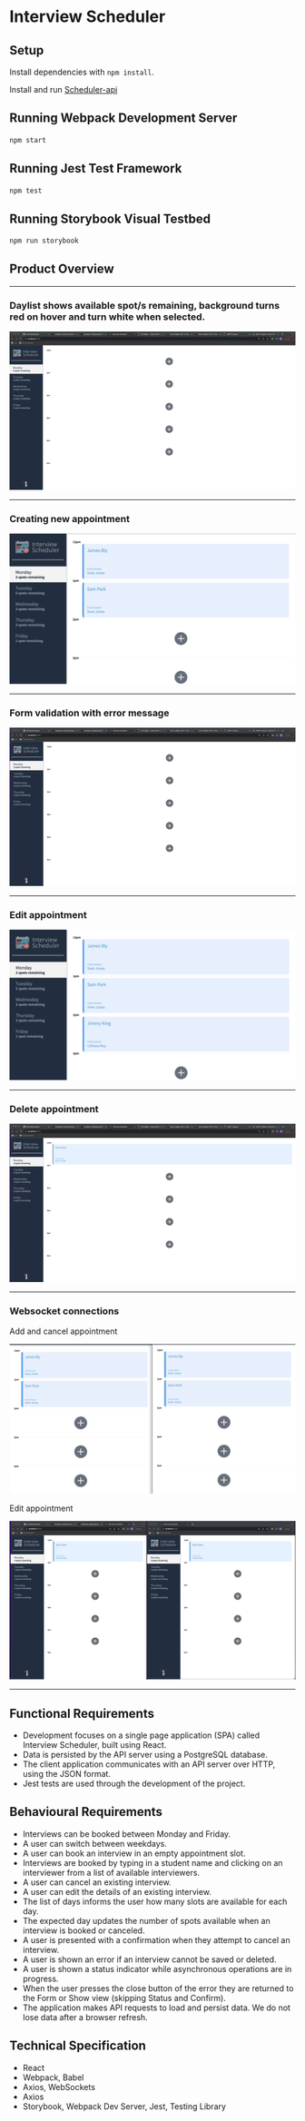 # Interview Scheduler

## Setup

Install dependencies with `npm install`.

Install and run [Scheduler-api](https://github.com/lighthouse-labs/scheduler-api)

## Running Webpack Development Server

```sh
npm start
```

## Running Jest Test Framework

```sh
npm test
```

## Running Storybook Visual Testbed

```sh
npm run storybook
```

## Product Overview

---

### Daylist shows available spot/s remaining, background turns red on hover and turn white when selected.

![select day](https://github.com/amuliawijaya23/scheduler/blob/master/assets/day-select.gif?raw=true)

---

### Creating new appointment

![new booking](https://github.com/amuliawijaya23/scheduler/blob/master/assets/book_interview.gif?raw=true)

---

### Form validation with error message

![form validation](https://github.com/amuliawijaya23/scheduler/blob/master/assets/form-validator.gif?raw=true)

---

### Edit appointment

![edit appointment](https://github.com/amuliawijaya23/scheduler/blob/master/assets/update_and_delete_bookings.gif?raw=true)

---

### Delete appointment

![delete appointment](https://github.com/amuliawijaya23/scheduler/blob/master/assets/delete-interview.gif?raw=true)

---

### Websocket connections

Add and cancel appointment

![websocket](https://github.com/amuliawijaya23/scheduler/blob/master/assets/websocket_connection.gif?raw=true)

Edit appointment

![websocket](https://github.com/amuliawijaya23/scheduler/blob/master/assets/websocket-edit.gif?raw=true)

---

## Functional Requirements

- Development focuses on a single page application (SPA) called Interview Scheduler, built using React.
- Data is persisted by the API server using a PostgreSQL database.
- The client application communicates with an API server over HTTP, using the JSON format.
- Jest tests are used through the development of the project.

## Behavioural Requirements

- Interviews can be booked between Monday and Friday.
- A user can switch between weekdays.
- A user can book an interview in an empty appointment slot.
- Interviews are booked by typing in a student name and clicking on an interviewer from a list of available interviewers.
- A user can cancel an existing interview.
- A user can edit the details of an existing interview.
- The list of days informs the user how many slots are available for each day.
- The expected day updates the number of spots available when an interview is booked or canceled.
- A user is presented with a confirmation when they attempt to cancel an interview.
- A user is shown an error if an interview cannot be saved or deleted.
- A user is shown a status indicator while asynchronous operations are in progress.
- When the user presses the close button of the error they are returned to the Form or Show view (skipping Status and Confirm).
- The application makes API requests to load and persist data. We do not lose data after a browser refresh.

## Technical Specification

- React
- Webpack, Babel
- Axios, WebSockets
- Axios
- Storybook, Webpack Dev Server, Jest, Testing Library
